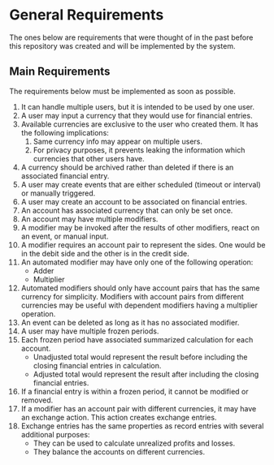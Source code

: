 # General Requirements
The ones below are requirements that were thought of in the past before this repository was created
and will be implemented by the system.

## Main Requirements
The requirements below must be implemented as soon as possible.
1. It can handle multiple users, but it is intended to be used by one user.
2. A user may input a currency that they would use for financial entries.
3. Available currencies are exclusive to the user who created them. It has the following
   implications:
   1. Same currency info may appear on multiple users.
   2. For privacy purposes, it prevents leaking the information which currencies that other users
      have.
4. A currency should be archived rather than deleted if there is an associated financial entry.
5. A user may create events that are either scheduled (timeout or interval) or manually triggered.
6. A user may create an account to be associated on financial entries.
7. An account has associated currency that can only be set once.
8. An account may have multiple modifiers.
9. A modifier may be invoked after the results of other modifiers, react on an event, or manual
   input.
10. A modifier requires an account pair to represent the sides. One would be in the debit side and the
    other is in the credit side.
11. An automated modifier may have only one of the following operation:
    - Adder
    - Multiplier
12. Automated modifiers should only have account pairs that has the same currency for simplicity.
    Modifiers with account pairs from different currencies may be useful with dependent modifiers
    having a multiplier operation.
13. An event can be deleted as long as it has no associated modifier.
14. A user may have multiple frozen periods.
15. Each frozen period have associated summarized calculation for each account.
    - Unadjusted total would represent the result before including the closing financial entries in
      calculation.
    - Adjusted total would represent the result after including the closing financial entries.
16. If a financial entry is within a frozen period, it cannot be modified or removed.
17. If a modifier has an account pair with different currencies, it may have an exchange action.
    This action creates exchange entries.
18. Exchange entries has the same properties as record entries with several additional purposes:
    - They can be used to calculate unrealized profits and losses.
    - They balance the accounts on different currencies.
